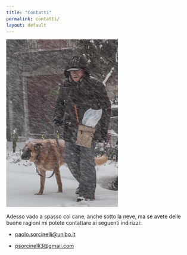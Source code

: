 ```yaml
---
title: "Contatti"
permalink: contatti/
layout: default
---
```


<!-- ![Con Boris](http://i61.tinypic.com/ogxq81.jpg) -->
![Con Boris](/assets/neve.jpg)

Adesso vado a spasso col cane, anche sotto la neve, ma se avete delle buone ragioni  mi potete contattare ai seguenti indirizzi:

- <a href="mailto:paolo.sorcinelli@unibo.it">paolo.sorcinelli@unibo.it</a>

- <a href="mailto:psorcinelli3@gmail.com">psorcinelli3@gmail.com</a>

<br><br><br><br><br><br><br><br><br><br><br><br><br>
